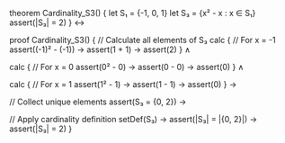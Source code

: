 theorem Cardinality_S3() {
  let S₁ = {-1, 0, 1}
  let S₃ = {x² - x : x ∈ S₁}
  assert(|S₃| = 2)
} ↔

proof Cardinality_S3() {
  // Calculate all elements of S₃
  calc {
    // For x = -1
    assert((-1)² - (-1)) →
    assert(1 + 1) →
    assert(2)
  } ∧
  
  calc {
    // For x = 0
    assert(0² - 0) →
    assert(0 - 0) →
    assert(0)
  } ∧
  
  calc {
    // For x = 1
    assert(1² - 1) →
    assert(1 - 1) →
    assert(0)
  } →
  
  // Collect unique elements
  assert(S₃ = {0, 2}) →
  
  // Apply cardinality definition
  setDef(S₃) →
  assert(|S₃| = |{0, 2}|) →
  assert(|S₃| = 2)
}